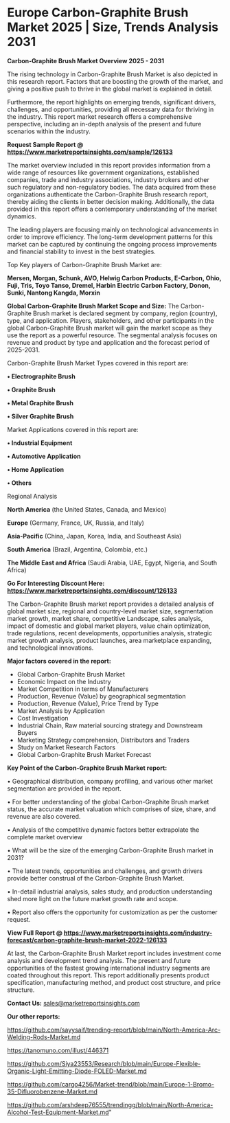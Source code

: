  # Europe Carbon-Graphite Brush Market 2025 | Size, Trends Analysis 2031

<Strong> Carbon-Graphite Brush Market Overview 2025 - 2031</strong>

The rising technology in Carbon-Graphite Brush Market is also depicted in this research report. Factors that are boosting the growth of the market, and giving a positive push to thrive in the global market is explained in detail.

Furthermore, the report highlights on emerging trends, significant drivers, challenges, and opportunities, providing all necessary data for thriving in the industry. This report market research offers a comprehensive perspective, including an in-depth analysis of the present and future scenarios within the industry.

<strong>Request Sample Report @ <a href=https://www.marketreportsinsights.com/sample/126133>https://www.marketreportsinsights.com/sample/126133</a></strong>

The market overview included in this report provides information from a wide range of resources like government organizations, established companies, trade and industry associations, industry brokers and other such regulatory and non-regulatory bodies. The data acquired from these organizations authenticate the Carbon-Graphite Brush research report, thereby aiding the clients in better decision making. Additionally, the data provided in this report offers a contemporary understanding of the market dynamics.

The leading players are focusing mainly on technological advancements in order to improve efficiency. The long-term development patterns for this market can be captured by continuing the ongoing process improvements and financial stability to invest in the best strategies.

Top Key players of Carbon-Graphite Brush Market are:

<strong>Mersen, Morgan, Schunk, AVO, Helwig Carbon Products, E-Carbon, Ohio, Fuji, Tris, Toyo Tanso, Dremel, Harbin Electric Carbon Factory, Donon, Sunki, Nantong Kangda, Morxin</strong>

<strong><b>Global Carbon-Graphite Brush Market Scope and Size:</b></strong>
The Carbon-Graphite Brush market is declared segment by company, region (country), type, and application. Players, stakeholders, and other participants in the global Carbon-Graphite Brush market will gain the market scope as they use the report as a powerful resource. The segmental analysis focuses on revenue and product by type and application and the forecast period of 2025-2031.

Carbon-Graphite Brush Market Types covered in this report are:

<strong>• Electrographite Brush

• Graphite Brush

• Metal Graphite Brush

• Silver Graphite Brush</strong>

Market Applications covered in this report are:

<strong>• Industrial Equipment

• Automotive Application

• Home Application

• Others</strong> 

Regional Analysis

<strong>North America</strong> (the United States, Canada, and Mexico)

<strong>Europe</strong> (Germany, France, UK, Russia, and Italy)

<strong>Asia-Pacific</strong> (China, Japan, Korea, India, and Southeast Asia)

<strong>South America</strong> (Brazil, Argentina, Colombia, etc.)

<strong>The Middle East and Africa</strong> (Saudi Arabia, UAE, Egypt, Nigeria, and South Africa)

<strong>Go For Interesting Discount Here: <a href=https://www.marketreportsinsights.com/discount/126133>https://www.marketreportsinsights.com/discount/126133</a></strong>

The Carbon-Graphite Brush market report provides a detailed analysis of global market size, regional and country-level market size, segmentation market growth, market share, competitive Landscape, sales analysis, impact of domestic and global market players, value chain optimization, trade regulations, recent developments, opportunities analysis, strategic market growth analysis, product launches, area marketplace expanding, and technological innovations.

<strong><b>Major factors covered in the report:</b></strong>
<ul>
  <li>Global Carbon-Graphite Brush Market </li>
  <li>Economic Impact on the Industry</li>
  <li>Market Competition in terms of Manufacturers</li>
  <li>Production, Revenue (Value) by geographical segmentation</li>
  <li>Production, Revenue (Value), Price Trend by Type</li>
  <li>Market Analysis by Application</li>
  <li>Cost Investigation</li>
  <li>Industrial Chain, Raw material sourcing strategy and Downstream Buyers</li>
  <li>Marketing Strategy comprehension, Distributors and Traders</li>
  <li>Study on Market Research Factors</li>
  <li>Global Carbon-Graphite Brush Market Forecast</li>
</ul>

<strong><b>Key Point of the Carbon-Graphite Brush Market report:</b></strong>

• Geographical distribution, company profiling, and various other market segmentation are provided in the report.

• For better understanding of the global Carbon-Graphite Brush market status, the accurate market valuation which comprises of size, share, and revenue are also covered.

• Analysis of the competitive dynamic factors better extrapolate the complete market overview

• What will be the size of the emerging Carbon-Graphite Brush market in 2031?

• The latest trends, opportunities and challenges, and growth drivers provide better construal of the Carbon-Graphite Brush Market.

• In-detail industrial analysis, sales study, and production understanding shed more light on the future market growth rate and scope.

• Report also offers the opportunity for customization as per the customer request.

<strong><b>View Full Report @ <a href=https://www.marketreportsinsights.com/industry-forecast/carbon-graphite-brush-market-2022-126133>https://www.marketreportsinsights.com/industry-forecast/carbon-graphite-brush-market-2022-126133</a></b></strong>


At last, the Carbon-Graphite Brush Market report includes investment come analysis and development trend analysis. The present and future opportunities of the fastest growing international industry segments are coated throughout this report. This report additionally presents product specification, manufacturing method, and product cost structure, and price structure.

<strong>Contact Us:</strong>
sales@marketreportsinsights.com

<strong>Our other reports:</strong>

<a href=https://github.com/sayysaif/trending-report/blob/main/North-America-Arc-Welding-Rods-Market.md>https://github.com/sayysaif/trending-report/blob/main/North-America-Arc-Welding-Rods-Market.md</a>

<a href=https://tanomuno.com/illust/446371>https://tanomuno.com/illust/446371</a>

<a href=https://github.com/Siya23553/Research/blob/main/Europe-Flexible-Organic-Light-Emitting-Diode-FOLED-Market.md>https://github.com/Siya23553/Research/blob/main/Europe-Flexible-Organic-Light-Emitting-Diode-FOLED-Market.md</a>

<a href=https://github.com/cargo4256/Market-trend/blob/main/Europe-1-Bromo-35-Difluorobenzene-Market.md>https://github.com/cargo4256/Market-trend/blob/main/Europe-1-Bromo-35-Difluorobenzene-Market.md</a>

<a href=https://github.com/arshdeep76555/trendingg/blob/main/North-America-Alcohol-Test-Equipment-Market.md>https://github.com/arshdeep76555/trendingg/blob/main/North-America-Alcohol-Test-Equipment-Market.md</a>"
